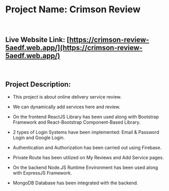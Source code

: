 # Project Name: Crimson Review

<br>

## Live Website Link: [https://crimson-review-5aedf.web.app/](https://crimson-review-5aedf.web.app/)

<br>

## Project Description:

* This project is about online delivery service review.

* We can dynamically add services here and review.

* On the frontend ReactJS Library has been used along with Bootstrap Framework and React-Bootstrap Component-Based Library.

* 2 types of Login Systems have been implemented: Email & Password Login and Google Login.

* Authentication and Authorization has been carried out using Firebase.

* Private Route has been utilized on My Reviews and Add Service pages.

* On the backend Node.JS Runtime Environment has been used along with ExpressJS Framework.

* MongoDB Database has been integrated with the backend.


